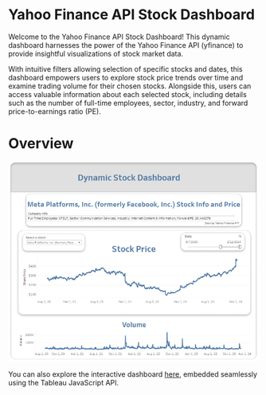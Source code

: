 # Yahoo Finance API Stock Dashboard

Welcome to the Yahoo Finance API Stock Dashboard! This dynamic dashboard harnesses the power of the Yahoo Finance API (yfinance) to provide insightful visualizations of stock market data.

With intuitive filters allowing selection of specific stocks and dates, this dashboard empowers users to explore stock price trends over time and examine trading volume for their chosen stocks. Alongside this, users can access valuable information about each selected stock, including details such as the number of full-time employees, sector, industry, and forward price-to-earnings ratio (PE).

# Overview

![](./img/interface.png)

You can also explore the interactive dashboard [here](https://stavroschatzipavlidis.github.io/Portfolio/Dashboard.html), embedded seamlessly using the Tableau JavaScript API.